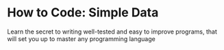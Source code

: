 # How to Code: Simple Data

Learn the secret to writing well-tested and easy to improve programs, that will set you up to master any programming language

